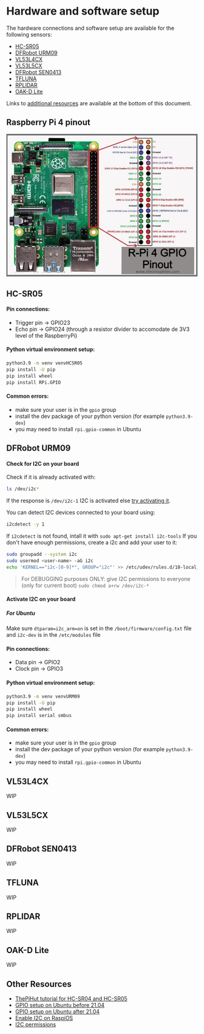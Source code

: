 # Hardware and software setup
The hardware connections and software setup are available for the following sensors:
- [HC-SR05](#hc-sr05)
- [DFRobot URM09](#dfrobot-urm09)
- [VL53L4CX](#vl53l4cx)
- [VL53L5CX](#vl53l5cx)
- [DFRobot SEN0413](#dfrobot-sen0413)
- [TFLUNA](#tfluna)
- [RPLIDAR](#rplidar)
- [OAK-D Lite](#oak-d-lite)

Links to [additional resources](#other-resources) are available at the bottom of this document.

## Raspberry Pi 4 pinout

![RPi4 pinout](./assets/R-Pi-4-GPIO-Pinout.jpg)

## HC-SR05
#### Pin connections:
- Trigger pin -> GPIO23
- Echo pin -> GPIO24 (through a resistor divider to accomodate de 3V3 level of the RaspberryPi)

#### Python virtual environment setup:
~~~~bash
python3.9 -m venv venvHCSR05
pip install -U pip
pip install wheel
pip install RPi.GPIO
~~~~

#### Common errors:
- make sure your user is in the `gpio` group
- install the dev package of your python version (for example `python3.9-dev`)
- you may need to install `rpi.gpio-common` in Ubuntu

## DFRobot URM09
#### Check for I2C on your board
Check if it is already activated with:
~~~bash
ls /dev/i2c*
~~~
If the response is `/dev/i2c-1` I2C is activated else [try activating it](#activate-i2c-on-your-board).

You can detect I2C devices connected to your board using:
~~~~bash
i2cdetect -y 1
~~~~
If `i2cdetect` is not found, intall it with `sudo apt-get install i2c-tools`
If you don't have enough permissions, create a i2c and add your user to it:
~~~~bash
sudo groupadd --system i2c
sudo usermod <user-name> -aG i2c
echo 'KERNEL=="i2c-[0-9]*", GROUP="i2c"' >> /etc/udev/rules.d/10-local_i2c_group.rules
~~~~

> For DEBUGGING purposes ONLY: give I2C permissions to everyone (only for current boot) ``sudo chmod a+rw /dev/i2c-*``

#### Activate I2C on your board
##### For Ubuntu
Make sure `dtparam=i2c_arm=on` is set in the `/boot/firmware/config.txt` file and `i2c-dev` is in the `/etc/modules` file

#### Pin connections:
- Data pin -> GPIO2
- Clock pin -> GPIO3

#### Python virtual environment setup:
~~~~bash
python3.9 -m venv venvURM09
pip install -U pip
pip install wheel
pip install serial smbus
~~~~

#### Common errors:
- make sure your user is in the `gpio` group
- install the dev package of your python version (for example `python3.9-dev`)
- you may need to install `rpi.gpio-common` in Ubuntu

## VL53L4CX
WIP

## VL53L5CX
WIP

## DFRobot SEN0413
WIP

## TFLUNA
WIP

## RPLIDAR
WIP

## OAK-D Lite
WIP

## Other Resources
- [ThePiHut tutorial for HC-SR04 and HC-SR05](https://thepihut.com/blogs/raspberry-pi-tutorials/hc-sr04-ultrasonic-range-sensor-on-the-raspberry-pi)
- [GPIO setup on Ubuntu before 21.04](https://forums.raspberrypi.com/viewtopic.php?t=289084#p1748054)
- [GPIO setup on Ubuntu after 21.04](https://ubuntu.com/tutorials/gpio-on-raspberry-pi#1-overview)
- [Enable I2C on RaspiOS](https://pi3g.com/2021/05/20/enabling-and-checking-i2c-on-the-raspberry-pi-using-the-command-line-for-your-own-scripts/)
- [I2C permissions](https://lexruee.ch/setting-i2c-permissions-for-non-root-users.html)
